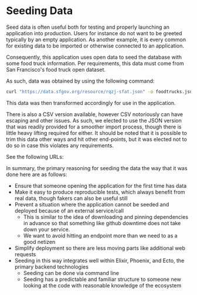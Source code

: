 # Seeding Data

Seed data is often useful both for testing and properly launching an application into production. Users for instance do not want to be greeted typically by an empty application. As another example, it is every common for existing data to be imported or otherwise connected to an application.

Consequently, this application uses open data to seed the database with some food truck information. Per requirements, this data must come from San Francisco's food truck open dataset.

As such, data was obtained by using the following command:

```bash
curl "https://data.sfgov.org/resource/rqzj-sfat.json" -o foodtrucks.json
```

This data was then transformed accordingly for use in the application.

There is also a CSV version available, however CSV notoriously can have escaping and other issues. As such, we elected to use the JSON version that was readily provided for a smoother import process, though there is little heavy lifting required for either. It should be noted that it is possible to trim this data other ways and hit other end-points, but it was elected not to do so in case this violates any requirements.

See the following URLs:


In summary, the primary reasoning for seeding the data the way that it was done here are as follows:

* Ensure that someone opening the application for the first time has data
* Make it easy to produce reproducible tests, which always benefit from real data, though fakers can also be useful still
* Prevent a situation where the application cannot be seeded and deployed because of an external service/call
    * This is similar to the idea of downloading and pinning dependencies in advance so that something like github downtime does not take down your service.
    * We want to avoid hitting an endpoint more than we need to as a good netizen
* Simplify deployment so there are less moving parts like additional web requests
* Seeding in this way integrates well within Elixir, Phoenix, and Ecto, the primary backend technologies
    * Seeding can be done via command line
    * Seeding has a predictable and familiar structure to someone new looking at the code with reasonable knowledge of the ecosystem
